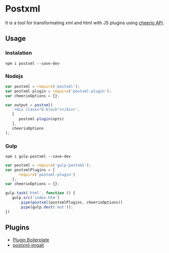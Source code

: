 # Postxml

It is a tool for transformating xml and html with JS plugins using [cheerio API](http://cheeriojs.github.io/cheerio/).

## Usage

### Instalation

`npm i postxml --save-dev`

### Nodejs
```js
var postxml = require('postxml');
var postxml-plugin = require('postxml-plugin');
var cheerioOptions = {};

var output = postxml(
   '<div class="b-block"></div>',
   [
      postxml-plugin(opts)
   ],
   cheerioOptions
);
```

### Gulp

`npm i gulp-postxml --save-dev`
```js
var postxml = require('gulp-postxml');
var postxmlPlugins = [
      require('postxml-plugin')
   ];
var cheerioOptions = {};

gulp.task('html', function () {
   gulp.src('index.htm')
      .pipe(postxml(postxmlPlugins, cheerioOptions))
      .pipe(gulp.dest('out'));
})
```

## Plugins
* [Plugin Boilerplate](https://github.com/postxml/postxml-plugin-boilerplate)
* [postxml-imgalt](https://github.com/postxml/postxml-imgalt)
